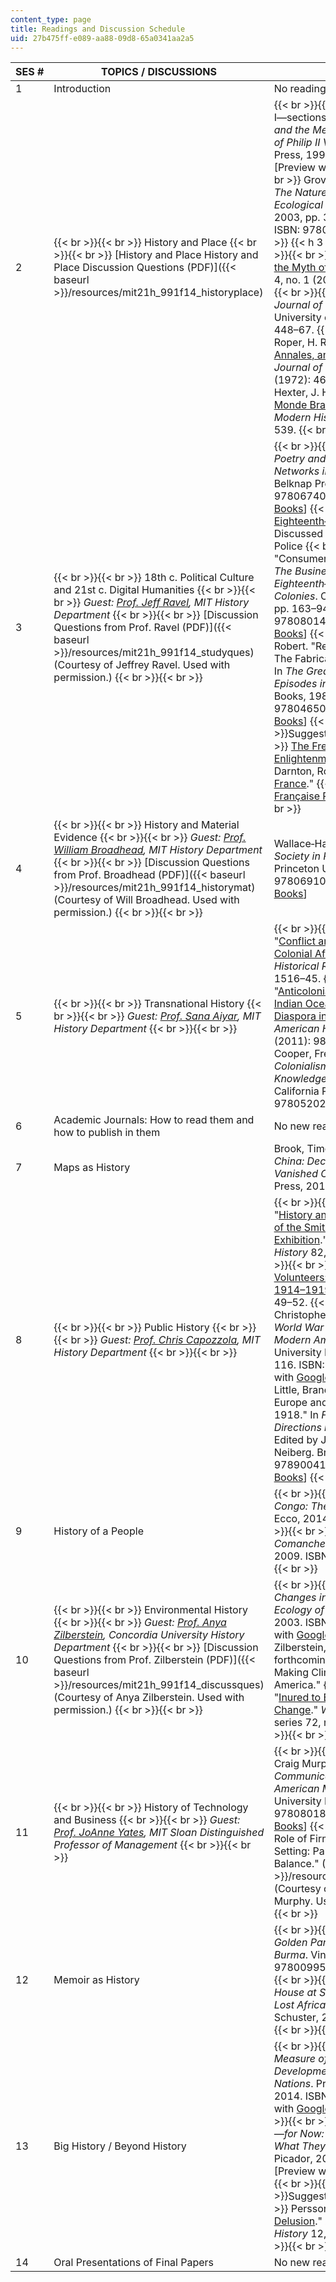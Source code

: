 ```yaml
---
content_type: page
title: Readings and Discussion Schedule
uid: 27b475ff-e089-aa88-09d8-65a0341aa2a5
---
```


| SES # | TOPICS / DISCUSSIONS | READINGS |
| --- | --- | --- |
| 1 | Introduction | No readings assigned. |
| 2 |  {{< br >}}{{< br >}} History and Place {{< br >}}{{< br >}} [History and Place History and Place Discussion Questions (PDF)]({{< baseurl >}}/resources/mit21h_991f14_historyplace) |  {{< br >}}{{< br >}} Braudel, Fernand. Part I—sections I, II, IV in _The Mediterranean and the Mediterranean World in the Age of Philip II Vol I_. University of California Press, 1996. ISBN: 9780520203082. \[Preview with [Google Books](http://books.google.com/books?id=yAMe0bu3Jt4C&pg=PA23#v=onepage)\] {{< br >}}{{< br >}} Grove, A. T., and Oliver Rackham. _The Nature of Mediterranean Europe: An Ecological History_. Yale University Press, 2003, pp. 37–44, 130–40, and 151–66. ISBN: 9780300100556. {{< br >}}{{< br >}} {{< h 3 >}}Suggested{{< /h >}} {{< br >}}{{< br >}} Hellicar, Martin. "[Debunking the Myth of a Lost Eden](http://edc-connection.ebscohost.com/c/book-reviews/58546308/debunking-myth-lost-eden)." _Global Dialouge_ 4, no. 1 (2002). (The Fragile Biosphere.) {{< br >}}{{< br >}} Braudel, Fernand. _The Journal of Modern History._ Vol. 44. The University of Chicago Press, 1972, pp. 448–67. {{< br >}}{{< br >}} Trevor–Roper, H. R. "[Fernand Braudel, the Annales, and the Mediterranean](http://www.jstor.org/stable/1876805)." _The Journal of Modern History_ 44, no. 4 (1972): 468–79. {{< br >}}{{< br >}} Hexter, J. H. "[Fernand Braudel and the Monde Braudellien...](http://www.jstor.org/stable/1876806)." _The Journal of Modern History_ 44, no. 4 (1972): 480–539. {{< br >}}{{< br >}}  |
| 3 |  {{< br >}}{{< br >}} 18th c. Political Culture and 21st c. Digital Humanities {{< br >}}{{< br >}} _Guest: [Prof. Jeff Ravel](https://history.mit.edu/people/jeffrey-s-ravel), MIT History Department_ {{< br >}}{{< br >}} [Discussion Questions from Prof. Ravel (PDF)]({{< baseurl >}}/resources/mit21h_991f14_studyques) (Courtesy of Jeffrey Ravel. Used with permission.) {{< br >}}{{< br >}}  |  {{< br >}}{{< br >}} Darnton, Robert. _Poetry and the Police: Communication Networks in Eighteenth–Century Paris_. Belknap Press, 2010. ISBN: 9780674057159. \[Preview with [Google Books](http://books.google.com/books?id=u8Siwlnaog8C&printsec=frontcover)\] {{< br >}}{{< br >}} [Recordings of Eighteenth–Century Cabaret Songs](http://www.hup.harvard.edu/features/poetry-and-the-police/) Discussed by Darnton in Poetry and the Police {{< br >}}{{< br >}} Clay, Lauren. "Consumers of Culture." In _Stagestruck: The Business of the Theater in Eighteenth–Century France and Its Colonies_. Cornell University Press, 2013, pp. 163–94 and 295–304. ISBN: 9780801450389. \[Preview with [Google Books](http://books.google.com/books?id=vg_oFcPJxucC&printsec=frontcover)\] {{< br >}}{{< br >}} Darnton, Robert. "Readers Respond to Rousseau: The Fabrication of Romantic Sensibility." In _The Great Cat Massacre, and Other Episodes in French Cultural History_. Basic Books, 1984, pp. 215–56. ISBN: 9780465027002. \[Preview with [Google Books](http://books.google.com/books?id=f-taE3FLTlMC&pg=PA215#v=onepage)\] {{< br >}}{{< br >}} {{< h 3 >}}Suggested{{< /h >}} {{< br >}}{{< br >}} [The French Book Trade in Enlightenment Europe](http://fbtee.uws.edu.au/main/) {{< br >}}{{< br >}} Darnton, Robert. "[A Literary Tour de France](http://www.robertdarnton.org/literarytour)." {{< br >}}{{< br >}} [Comédie–Française Registers Project](https://www.cfregisters.org/) {{< br >}}{{< br >}}  |
| 4 |  {{< br >}}{{< br >}} History and Material Evidence {{< br >}}{{< br >}} _Guest: [Prof. William Broadhead](https://history.mit.edu/people/william-broadhead), MIT History Department_ {{< br >}}{{< br >}} [Discussion Questions from Prof. Broadhead (PDF)]({{< baseurl >}}/resources/mit21h_991f14_historymat) (Courtesy of Will Broadhead. Used with permission.) {{< br >}}{{< br >}}  | Wallace‐Hadrill, Andrew. _Houses and Society in Pompeii and Herculaneum_. Princeton University Press, 1996. ISBN: 9780691029092. \[Preview with [Google Books](http://books.google.com/books?id=BGrWQPSn-t0C&printsec=frontcover)\] |
| 5 |  {{< br >}}{{< br >}} Transnational History {{< br >}}{{< br >}} _Guest: [Prof. Sana Aiyar](https://history.mit.edu/people/sana-aiyar), MIT History Department_ {{< br >}}{{< br >}}  |  {{< br >}}{{< br >}} Cooper, Frederick. "[Conflict and Connection: Rethinking Colonial African History](http://www.jstor.org/stable/2168387)." _The American Historical Review_ 99, no. 5 (1994): 1516–45. {{< br >}}{{< br >}} Aiyar, Sana. "[Anticolonial Homelands across the Indian Ocean: The Politics of the Indian Diaspora in Kenya, ca. 1930–1950](http://dx.doi.org/10.1086/ahr.116.4.987)." _The American Historical Review_ 116, no. 4 (2011): 987–1013. {{< br >}}{{< br >}} Cooper, Frederick. Chapters 2 and 5 in _Colonialism in Question: Theory, Knowledge, History_. University of California Press, 2005. ISBN: 9780520244146. {{< br >}}{{< br >}}  |
| 6 | Academic Journals: How to read them and how to publish in them | No new readings assigned. |
| 7 | Maps as History | Brook, Timothy. _Mr. Selden's Map of China: Decoding the Secrets of a Vanished Cartographer_. Bloomsbury Press, 2013. ISBN: 9781620401439. |
| 8 |  {{< br >}}{{< br >}} Public History {{< br >}}{{< br >}} _Guest: [Prof. Chris Capozzola](https://history.mit.edu/people/christopher-capozzola), MIT History Department_ {{< br >}}{{< br >}}  |  {{< br >}}{{< br >}} Kohn, Richard H. "[History and the Culture Wars: The Case of the Smithsonian Institution's Enola Gay Exhibition](http://www.jstor.org/stable/2945111)." _The Journal of American History_ 82, no. 3 (1995): 1036–63. {{< br >}}{{< br >}} Martinez, Raquel. "[The Volunteers: Americans Join World War I, 1914–1919](http://thevolunteers.afs.org/)." (2014): 3–9, 18–27 and 49–52. {{< br >}}{{< br >}} Capozzola, Christopher. _Uncle Sam Wants You: World War I and the Making of the Modern American Citizen_. Oxford University Press, 2008, pp. 3–20 and 83–116. ISBN: 9780195335491. \[Preview with [Google Books](http://books.google.com/books?id=Wc-DRZJ8OwIC&pg=PA3#v=onepage)\] {{< br >}}{{< br >}} Little, Branden. "Humanitarian Relief in Europe and the Analogue of War, 1914–1918." In _Finding Common Ground: New Directions in First World War Studies_. Edited by Jennifer Keene and Michael Neiberg. Brill, 2010. ISBN: 9789004191822. \[Preview with [Google Books](http://books.google.com/books?id=L0aJZjhB0rsC&pg=PA139#v=onepage)\] {{< br >}}{{< br >}}  |
| 9 | History of a People |  {{< br >}}{{< br >}} van Reybrouck, David. _Congo: The Epic History of a People_. Ecco, 2014. {{< br >}}{{< br >}} Or {{< br >}}{{< br >}} Hamalainen, Pekka. _The Comanche Empire_. Yale University Press, 2009. ISBN: 9780300151176. {{< br >}}{{< br >}}  |
| 10 |  {{< br >}}{{< br >}} Environmental History {{< br >}}{{< br >}} _Guest: [Prof. Anya Zilberstein](https://www.concordia.ca/artsci/history/faculty.html?fpid=anya-zilberstein), Concordia University History Department_ {{< br >}}{{< br >}} [Discussion Questions from Prof. Zilberstein (PDF)]({{< baseurl >}}/resources/mit21h_991f14_discussques) (Courtesy of Anya Zilberstein. Used with permission.) {{< br >}}{{< br >}}  |  {{< br >}}{{< br >}} Cronon, William. _Changes in the Land, Colonists, and the Ecology of New England_. Hill and Wang, 2003. ISBN: 9780809016341. \[Preview with [Google Books](http://books.google.com/books?id=tcy8xSz5AxIC&printsec=frontcover)\] {{< br >}}{{< br >}} Zilberstein, Anya. Chapters from the forthcoming "A Temperate Empire: Making Climate Change in Early America." {{< br >}}{{< br >}} ———. "[Inured to Empire: Wild Rice and Climate Change](http://www.jstor.org/stable/10.5309/willmaryquar.72.1.0127)." _William and Mary Quarterly_, 3d series 72, no. 1 (2015): 127–58. {{< br >}}{{< br >}}  |
| 11 |  {{< br >}}{{< br >}} History of Technology and Business {{< br >}}{{< br >}} _Guest: [Prof. JoAnne Yates](https://mitsloan.mit.edu/faculty/directory/joanne-yates), MIT Sloan Distinguished Professor of Management_ {{< br >}}{{< br >}}  |  {{< br >}}{{< br >}} JoAnne, Yates, and Craig Murphy. _Control through Communication: The Rise of System in American Management_. Johns Hopkins University Press, 1993. ISBN: 9780801846137. \[Preview with [Google Books](http://books.google.com/books?id=RaeJbtZFP0EC&printsec=frontcover)\] {{< br >}}{{< br >}} ———. ["The Role of Firms in Industrial Standards Setting: Participation, Process and Balance." (PDF)]({{< baseurl >}}/resources/mit21h_991f14_role_firms) (Courtesy of JoAnne Yates and Craig Murphy. Used with permission.) {{< br >}}{{< br >}}  |
| 12 | Memoir as History |  {{< br >}}{{< br >}} Law–Yone, Wendy. _Golden Parasol: A Daughter's Memoir of Burma_. Vintage, 2014. ISBN: 9780099555995. {{< br >}}{{< br >}} Or {{< br >}}{{< br >}} Cooper, Helene. _The House at Sugar Beach: In Search of a Lost African Childhood_. Simon & Schuster, 2009. ISBN: 9780743266253. {{< br >}}{{< br >}}  |
| 13 | Big History / Beyond History |  {{< br >}}{{< br >}} Morris, Ian. _The Measure of Civilization: How Social Development Decides the Fate of Nations_. Princeton University Press, 2014. ISBN: 9780691160863. \[Preview with [Google Books](http://books.google.com/books?id=uahKmtRcOEQC&printsec=frontcover)\] (Selections) {{< br >}}{{< br >}} ———. _Why the West Rules—for Now: The Patterns of History, and What They Reveal About the Future_. Picador, 2011. ISBN: 9780312611699. \[Preview with [Google Books](http://books.google.com/books?id=bMi1XVXAl48C&pg=PAfrontcover)\] (Selections) {{< br >}}{{< br >}} {{< h 3 >}}Suggested{{< /h >}} {{< br >}}{{< br >}} Persson, K. G. "[The Malthus Delusion](http://dx.doi.org/10.1017/S1361491608002219)." _European Review of Economic History_ 12, no. 2 (2008): 165–73. {{< br >}}{{< br >}}  |
| 14 | Oral Presentations of Final Papers | No new readings assigned.